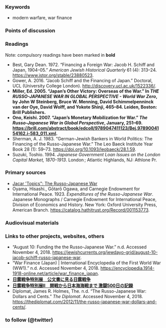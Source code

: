 ### Keywords

* modern warfare, war finance


### Points of discussion


### Readings
Note: compulsory readings have been marked in **bold**

* Best, Gary Dean. 1972. “Financing a Foreign War: Jacob H. Schiff and Japan, 1904–05.” *American Jewish Historical Quarterly* 61 (4): 313–24. https://www.jstor.org/stable/23880523.
* Gower, A. 2016. “Jacob Schiff and the Financing of Japan.” Doctoral, UCL (University College London). http://discovery.ucl.ac.uk/1522336/.
* **Miller, Ed. 2005. “Japan’s Other Victory: Overseas of the War.” In *THE RUSSO-JAPANESE WAR IN GLOBAL PERSPECTIVE - World War Zero*, by John W Steinberg, Bruce W. Menning, David Schimmelpenninck van der Oye, David Wolff, and Yokote Shinji, 465–84. Leiden, Boston: Brill Publishers.**
* **Ono, Keishi. 2007. “Japan’s Monetary Mobilization for War.” *The Russo-Japanese War in Global Perspective*, January, 251–69. https://brill.com/abstract/book/edcoll/9789047411123/Bej.9789004154162.i-583_011.xml.**
* Sherman, A. J. 1983. “German-Jewish Bankers in World Politics: The Financing of the Russo-Japanese War.” The Leo Baeck Institute Year Book 28 (1): 59–73. https://doi.org/10.1093/leobaeck/28.1.59.
* Suzuki, Toshio. 1994. *Japanese Government Loan Issues on the London Capital Market, 1870-1913*. London ; Atlantic Highlands, NJ: Athlone Pr.

### Primary sources

* [Jacar 'Topics": The Russo-Japanese War](https://www.jacar.go.jp/topicsfromjacar/01_warissues/index01_004.html)
* Oyama, Hisashi., Gōtarō Ogawa, and Carnegie Endowment for International Peace. 1923. *Expenditures of the Russo-Japanese War*. Japanese Monographs / Carnegie Endowment for International Peace, Division of Economics and History. New York: Oxford University Press, American Branch. https://catalog.hathitrust.org/Record/001153773.

### Audiovisual materials


### Links to other projects, websites, others

* “August 10: Funding the the Russo-Japanese War.” n.d. Accessed November 4, 2018. https://jewishcurrents.org/jewdayo-grid/august-10-jacob-schiff-russo-japanese-war.
* “War Finance (Japan) | International Encyclopedia of the First World War (WW1).” n.d. Accessed November 4, 2018. https://encyclopedia.1914-1918-online.net/article/war_finance_japan.
* **[日露戦争特別展　公文書に見る日露戦争](https://www.jacar.go.jp/nichiro/frame1.htm)**
* **[日露戦争特別展II　開戦から日本海海戦まで 激闘500日の記録](https://www.jacar.go.jp/nichiro2/index.html)**
* Diplomat, James R. Holmes, The. n.d. “The Russo-Japanese War: Dollars and Cents.” *The Diplomat*. Accessed November 4, 2018. https://thediplomat.com/2012/11/the-russo-japanese-war-dollars-and-cents/.


### to follow (@twitter)



